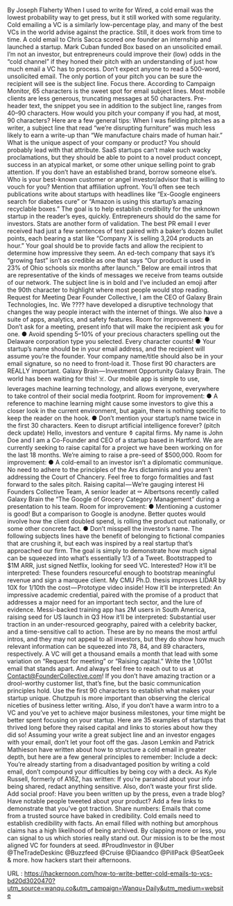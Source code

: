   By Joseph Flaherty 
   When I used to write for Wired, a cold email was the lowest probability way to get press, but it still worked with some regularity. Cold emailing a VC is a similarly low-percentage play, and many of the best VCs in the world advise against the practice. Still, it does work from time to time. 
   A cold email to Chris Sacca scored one founder an internship and launched a startup. Mark Cuban funded Box based on an unsolicited email. I’m not an investor, but entrepreneurs could improve their (low) odds in the “cold channel” if they honed their pitch with an understanding of just how much email a VC has to process. 
   Don’t expect anyone to read a 500-word, unsolicited email. The only portion of your pitch you can be sure the recipient will see is the subject line. Focus there. 
   According to Campaign Monitor, 65 characters is the sweet spot for email subject lines. Most mobile clients are less generous, truncating messages at 50 characters. Pre-header text, the snippet you see in addition to the subject line, ranges from 40–90 characters. How would you pitch your company if you had, at most, 90 characters? 
   Here are a few general tips: 
   When I was fielding pitches as a writer, a subject line that read “we’re disrupting furniture” was much less likely to earn a write-up than “We manufacture chairs made of human hair.” What is the unique aspect of your company or product? You should probably lead with that attribute. 
   SaaS startups can’t make such wacky proclamations, but they should be able to point to a novel product concept, success in an atypical market, or some other unique selling point to grab attention. 
   If you don’t have an established brand, borrow someone else’s. Who is your best-known customer or angel investor/advisor that is willing to vouch for you? Mention that affiliation upfront. 
   You’ll often see tech publications write about startups with headlines like “Ex-Google engineers search for diabetes cure” or “Amazon is using this startup’s amazing recyclable boxes.” The goal is to help establish credibility for the unknown startup in the reader’s eyes, quickly. Entrepreneurs should do the same for investors. 
   Stats are another form of validation. The best PR email I ever received had just a few sentences of text paired with a baker’s dozen bullet points, each bearing a stat like “Company X is selling 3,204 products an hour.” 
   Your goal should be to provide facts and allow the recipient to determine how impressive they seem. An ed-tech company that says it’s “growing fast” isn’t as credible as one that says “Our product is used in 23% of Ohio schools six months after launch.” 
   Below are email intros that are representative of the kinds of messages we receive from teams outside of our network. The subject line is in bold and I’ve included an emoji after the 90th character to highlight where most people would stop reading. 
   Request for Meeting Dear Founder Collective, I am the CEO of Galaxy Brain Technologies, Inc. We ???? have developed a disruptive technology that changes the way people interact with the internet of things. We also have a suite of apps, analytics, and safety features. 
   Room for improvement: 
   ● Don’t ask for a meeting, present info that will make the recipient ask you for one. 
   ● Avoid spending 5–10% of your precious characters spelling out the Delaware corporation type you selected. Every character counts! 
   ● Your startup’s name should be in your email address, and the recipient will assume you’re the founder. Your company name/title should also be in your email signature, so no need to front-load it. Those first 90 characters are REALLY important. 
   Galaxy Brain — Investment Opportunity Galaxy Brain. The world has been waiting for this! ☠️. Our mobile app is simple to use, leverages machine learning technology, and allows everyone, everywhere to take control of their social media footprint. 
   Room for improvement: 
   ● A reference to machine learning might cause some investors to give this a closer look in the current environment, but again, there is nothing specific to keep the reader on the hook. 
   ● Don’t mention your startup’s name twice in the first 30 characters. 
   Keen to disrupt artificial intelligence forever? (pitch deck update) Hello, investors and venture ⚱️ capital firms. My name is John Doe and I am a Co-Founder and CEO of a startup based in Hartford. We are currently seeking to raise capital for a project we have been working on for the last 18 months. We’re aiming to raise a pre-seed of $500,000. 
   Room for improvement: 
   ● A cold-email to an investor isn’t a diplomatic communique. No need to adhere to the principles of the Ars dictaminis and you aren’t addressing the Court of Chancery. Feel free to forgo formalities and fast forward to the sales pitch. 
   Raising capital — We’re gauging interest Hi Founders Collective Team, A senior leader at ⚰️️ Albertsons recently called Galaxy Brain the “The Google of Grocery Category Management” during a presentation to his team. 
   Room for improvement: 
   ● Mentioning a customer is good! But a comparison to Google is anodyne. Better quotes would involve how the client doubled spend, is rolling the product out nationally, or some other concrete fact. 
   ● Don’t misspell the investor’s name. 
   The following subjects lines have the benefit of belonging to fictional companies that are crushing it, but each was inspired by a real startup that’s approached our firm. The goal is simply to demonstrate how much signal can be squeezed into what’s essentially 1/3 of a Tweet. 
   Bootstrapped to $1M ARR, just signed Netflix, looking for seed VC. Interested? 
   How it’ll be interpreted: These founders resourceful enough to bootstrap meaningful revenue and sign a marquee client. 
   My CMU Ph.D. thesis improves LIDAR by 10X for 1/10th the cost — Prototype video inside! 
   How it’ll be interpreted: An impressive academic credential, paired with the promise of a product that addresses a major need for an important tech sector, and the lure of evidence. 
   Messi-backed training app has 2M users in South America, raising seed for US launch in Q3 
   How it’ll be interpreted: Substantial user traction in an under-resourced geography, paired with a celebrity backer, and a time-sensitive call to action. 
   These are by no means the most artful intros, and they may not appeal to all investors, but they do show how much relevant information can be squeezed into 78, 84, and 89 characters, respectively. A VC will get a thousand emails a month that lead with some variation on “Request for meeting” or “Raising capital.” Write the 1,001st email that stands apart. And always feel free to reach out to us at Contact@FounderCollective.com! 
   If you don’t have amazing traction or a drool-worthy customer list, that’s fine, but the basic communication principles hold. Use the first 90 characters to establish what makes your startup unique. Chutzpuh is more important than observing the clerical niceties of business letter writing. 
   Also, if you don’t have a warm intro to a VC and you’ve yet to achieve major business milestones, your time might be better spent focusing on your startup. Here are 35 examples of startups that thrived long before they raised capital and links to stories about how they did so! 
   Assuming your write a great subject line and an investor engages with your email, don’t let your foot off the gas. 
   Jason Lemkin and Patrick Mathieson have written about how to structure a cold email in greater depth, but here are a few general principles to remember: 
   Include a deck: You’re already starting from a disadvantaged position by writing a cold email, don’t compound your difficulties by being coy with a deck. As Kyle Russell, formerly of A16Z, has written: 
   If you’re paranoid about your info being shared, redact anything sensitive. Also, don’t waste your first slide. 
   Add social proof: Have you been written up by the press, even a trade blog? Have notable people tweeted about your product? Add a few links to demonstrate that you’ve got traction. 
   Share numbers: Emails that come from a trusted source have baked in credibility. Cold emails need to establish credibility with facts. An email filled with nothing but amorphous claims has a high likelihood of being archived. 
   By clapping more or less, you can signal to us which stories really stand out. 
   Our mission is to be the most aligned VC for founders at seed. #ProudInvestor in @Uber @TheTradeDeskinc @Buzzfeed @Cruise @Diaandco @PillPack @SeatGeek & more. 
   how hackers start their afternoons. 
  
 URL : https://hackernoon.com/how-to-write-better-cold-emails-to-vcs-bd20d3020470?utm_source=wanqu.co&utm_campaign=Wanqu+Daily&utm_medium=website